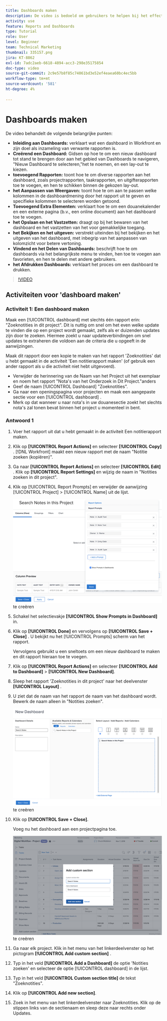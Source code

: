 ```yaml
---
title: Dashboards maken
description: De video is bedoeld om gebruikers te helpen bij het effectief maken, aanpassen en beheren van dashboards in Workfront om projectgerelateerde gegevens te bewaken en te delen.
activity: use
feature: Reports and Dashboards
type: Tutorial
role: User
level: Beginner
team: Technical Marketing
thumbnail: 335157.png
jira: KT-8862
exl-id: 7adc2aeb-6618-4894-acc3-298e35175854
doc-type: video
source-git-commit: 2c9e57b8f85c74061bd3e52ef4eaea60bc4ec5bb
workflow-type: tm+mt
source-wordcount: '581'
ht-degree: 4%

---
```


# Dashboards maken

De video behandelt de volgende belangrijke punten:

* **Inleiding aan Dashboards:** verklaart wat een dashboard in Workfront en zijn doel als inzameling van verwante rapporten is. &#x200B;
* **Creërend een Dashboard:** Gidsen op hoe te om een nieuw dashboard tot stand te brengen door aan het gebied van Dashboards te navigeren, &quot;Nieuw Dashboard te selecteren,&quot;het te noemen, en een lay-out te kiezen. &#x200B;
* **toevoegend Rapporten:** toont hoe te om diverse rapporten aan het dashboard, zoals projectrapporten, taakrapporten, en uitgifterapporten toe te voegen, en hen te schikken binnen de gekozen lay-out. &#x200B;
* **het Aanpassen van Weergaven:** toont hoe te om aan te passen welke kolommen in de dashboardmening door het rapport uit te geven en specifieke kolommen te selecteren worden getoond. &#x200B;
* **Toevoegend Extra Elementen:** verklaart hoe te om een douanekalender en een externe pagina (b.v., een online document) aan het dashboard toe te voegen. &#x200B;
* **het Opslaan en het Vastzetten:** draagt op bij het bewaren van het dashboard en het vastzetten van het voor gemakkelijke toegang. &#x200B;
* **het Bekijken en het uitgeven:** verstrekt uiteinden bij het bekijken en het uitgeven van het dashboard, met inbegrip van het aanpassen van kolomzicht voor betere vertoning. &#x200B;
* **Vindend en het Delen van Dashboards:** beschrijft hoe te om dashboards via het belangrijkste menu te vinden, hen toe te voegen aan favorieten, en hen te delen met andere gebruikers. &#x200B;
* **het Afdrukken Dashboards:** verklaart het proces om een dashboard te drukken. &#x200B;


>[!VIDEO](https://video.tv.adobe.com/v/335157/?quality=12&learn=on)


## Activiteiten voor &#39;dashboard maken&#39;

### Activiteit 1: Een dashboard maken

Maak een [!UICONTROL dashboard] met slechts één rapport erin: &quot;Zoeknotities in dit project&quot;. Dit is nuttig om snel om het even welke update te vinden die op een project wordt gemaakt, zelfs als er duizenden updates zijn door te zoeken. Hiermee zoekt u naar updateverbindingen om snel updates te extraheren die voldoen aan de criteria die u opgeeft in de aanwijzingen.

Maak dit rapport door een kopie te maken van het rapport &#39;Zoeknotities&#39; dat u hebt gemaakt in de activiteit &#39;Een notitierapport maken&#39; (of gebruik een ander rapport als u die activiteit niet hebt uitgevoerd).

* Verwijder de herinnering van de Naam van het Project uit het exemplaar en noem het rapport &quot;Nota&#39;s van het Onderzoek in Dit Project.&quot;anders
* Geef de naam [!UICONTROL Dashboard] &quot;Zoeknotities&quot;.
* Ga naar een openingspagina voor projecten en maak een aangepaste sectie voor een [!UICONTROL dashboard] .
* Merk op dat wanneer u naar nota&#39;s in uw douanesectie zoekt het slechts nota&#39;s zal tonen bevat binnen het project u momenteel in bent.

### Antwoord 1

1. Voer het rapport uit dat u hebt gemaakt in de activiteit Een notitierapport maken.
1. Klik op **[!UICONTROL Report Actions]** en selecteer **[!UICONTROL Copy]** . [!DNL Workfront] maakt een nieuw rapport met de naam &quot;Notitie zoeken (kopiëren)&quot;.
1. Ga naar **[!UICONTROL Report Actions]** en selecteer **[!UICONTROL Edit]** . Klik op **[!UICONTROL Report Settings]** en wijzig de naam in &quot;Notities zoeken in dit project&quot;.
1. Klik op [!UICONTROL Report Prompts] en verwijder de aanwijzing [!UICONTROL Project] > [!UICONTROL Name] uit de lijst.

   ![ een beeld van het scherm om een nieuw dashboard ](assets/edit-report-prompts.png) te creëren

1. Schakel het selectievakje **[!UICONTROL Show Prompts in Dashboard]** in.
1. Klik op **[!UICONTROL Done]** en vervolgens op **[!UICONTROL Save + Close]** . U bekijkt nu het [!UICONTROL Prompts] scherm van het rapport.

   Vervolgens gebruikt u een sneltoets om een nieuw dashboard te maken en dit rapport hieraan toe te voegen.

1. Klik op **[!UICONTROL Report Actions]** en selecteer **[!UICONTROL Add to Dashboard]** > **[!UICONTROL New Dashboard]**.
1. Sleep het rapport &#39;Zoeknotities in dit project&#39; naar het deelvenster **[!UICONTROL Layout]** .
1. U ziet dat de naam van het rapport de naam van het dashboard wordt. Bewerk de naam alleen in &quot;Notities zoeken&quot;.

   ![ een beeld van het scherm om een nieuw dashboard ](assets/create-dashboard.png) te creëren

1. Klik op **[!UICONTROL Save + Close]**.

   Voeg nu het dashboard aan een projectpagina toe.

   ![ een beeld van het scherm om een nieuw dashboard ](assets/add-custom-section.png) te creëren

1. Ga naar elk project. Klik in het menu van het linkerdeelvenster op het pictogram **[!UICONTROL Add custom section]** .
1. Typ in het veld **[!UICONTROL Add a Dashboard]** de optie &#39;Notities zoeken&#39; en selecteer de optie [!UICONTROL dashboard] in de lijst.
1. Typ in het veld **[!UICONTROL Custom section title]** de tekst &quot;Zoeknotities&quot;.
1. Klik op **[!UICONTROL Add new section]**.
1. Zoek in het menu van het linkerdeelvenster naar Zoeknotities. Klik op de stippen links van de sectienaam en sleep deze naar rechts onder Updates.
